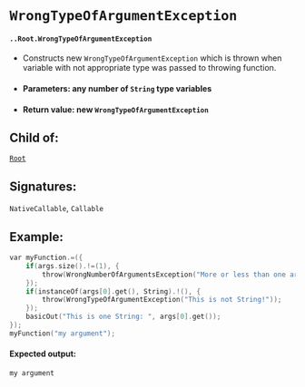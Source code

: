 # `WrongTypeOfArgumentException`

#### `..Root.WrongTypeOfArgumentException`

* Constructs new `WrongTypeOfArgumentException` which is thrown when variable with not appropriate type was passed to throwing function.

* #### Parameters: any number of `String` type variables

* #### Return value: new `WrongTypeOfArgumentException`

## Child of:

[`Root`](docs..Root.md)

## Signatures:

`NativeCallable`, `Callable`

## Example:

```c
var myFunction.=({
    if(args.size().!=(1), {
        throw(WrongNumberOfArgumentsException("More or less than one arguments passed!"));
    });
    if(instanceOf(args[0].get(), String).!(), {
        throw(WrongTypeOfArgumentException("This is not String!"));
    });
    basicOut("This is one String: ", args[0].get());
});
myFunction("my argument");
```

#### Expected output:

    my argument